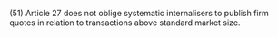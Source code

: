 (51) Article 27 does not oblige systematic internalisers to publish firm quotes in relation to transactions above standard market size.